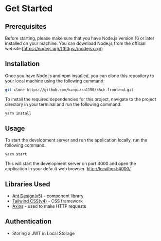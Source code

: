 # Get Started

## Prerequisites

Before starting, please make sure that you have Node.js version 16 or later installed on your machine. You can download Node.js from the official website:[https://nodejs.org/](https://nodejs.org/)

## Installation

Once you have Node.js and npm installed, you can clone this repository to your local machine using the following command:

```bash
git clone https://github.com/kanpizza1150/khch-frontend.git
```

To install the required dependencies for this project, navigate to the project directory in your terminal and run the following command:

```bash
yarn install
```

## Usage

To start the development server and run the application locally, run the following command:

```bash
yarn start
```

This will start the development server on port 4000 and open the application in your default web browser. [http://localhost:4000/](http://localhost:4000/)

## Libraries Used

- [Ant Design(v5)](https://ant.design/) - component library
- [Tailwind CSS(v4)](https://tailwindcss.com/) - CSS framework
- [Axios](https://axios-http.com/) - used to make HTTP requests

## Authentication

- Storing a JWT in Local Storage
